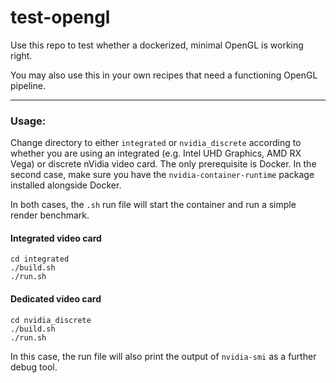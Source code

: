 # test-opengl

Use this repo to test whether a dockerized, minimal OpenGL is working right.

You may also use this in your own recipes that need a functioning OpenGL pipeline.

---

### Usage: 

Change directory to either `integrated` or `nvidia_discrete` according to whether you are using an integrated (e.g. Intel UHD Graphics, AMD RX Vega) or discrete nVidia video card. The only prerequisite is Docker. In the second case, make sure you have the `nvidia-container-runtime` package installed alongside Docker.

In both cases, the `.sh` run file will start the container and run a simple render benchmark.

#### Integrated video card

```shell
cd integrated
./build.sh
./run.sh
```

#### Dedicated video card

```shell
cd nvidia_discrete
./build.sh
./run.sh
```

In this case, the run file will also print the output of `nvidia-smi` as a further debug tool.